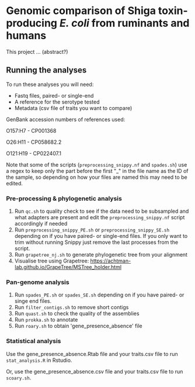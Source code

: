 # Genomic comparison of Shiga toxin-producing _E. coli_ from ruminants and humans
This project ... (abstract?)
## Running the analyses
To run these analyses you will need:
* Fastq files, paired- or single-end
* A reference for the serotype tested
* Metadata (csv file of traits you want to compare)

GenBank accession numbers of references used: 

O157:H7 - CP001368

O26:H11 -  CP058682.2

O121:H19 - CP022407.1


Note that some of the scripts (`preprocessing_snippy.nf` and `spades.sh`) use a regex to keep only the part before the first "_" in the file name as the ID of the sample, so depending on how your files are named this may need to be edited. 

### Pre-processing & phylogenetic analysis
1. Run `qc.sh` to quality check to see if the data need to be subsampled and what adapters are present and edit the `preprocessing_snippy.nf` script accordingly if needed
2. Run `preprocessing_snippy_PE.sh` or `preprocessing_snippy_SE.sh` depending on if you have paired- or single-end files. If you only want to trim without running Snippy just remove the last processes from the script. 
3. Run `grapetree_nj.sh` to generate phylogenetic tree from your alignment
4. Visualise tree using Grapetree: https://achtman-lab.github.io/GrapeTree/MSTree_holder.html 
### Pan-genome analysis
1. Run `spades_PE.sh` or `spades_SE.sh` depending on if you have paired- or singe end files. 
2. Run `filter_contigs.sh` to remove short contigs
3. Run `quast.sh` to check the quality of the assemblies
4. Run `prokka.sh` to annotate 
5. Run `roary.sh` to obtain 'gene_presence_absence' file
### Statistical analysis
Use the gene_presence_absence.Rtab file and your traits.csv file to run `stat_analysis.R` in Rstudio. 

Or, use the gene_presence_absence.csv file and your traits.csv file to run `scoary.sh`. 
